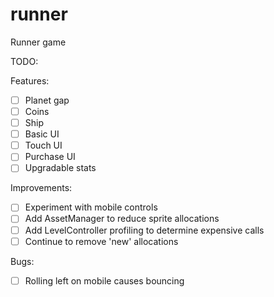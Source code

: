 runner
======

Runner game


TODO:

Features:
- [ ] Planet gap
- [ ] Coins
- [ ] Ship
- [ ] Basic UI
- [ ] Touch UI
- [ ] Purchase UI
- [ ] Upgradable stats

Improvements:
- [ ] Experiment with mobile controls
- [ ] Add AssetManager to reduce sprite allocations
- [ ] Add LevelController profiling to determine expensive calls
- [ ] Continue to remove 'new' allocations

Bugs:
- [ ] Rolling left on mobile causes bouncing

